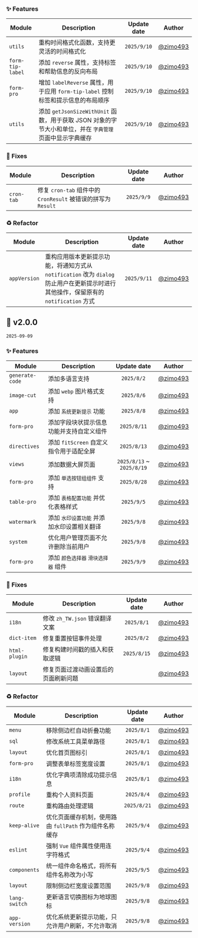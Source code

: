 ### ✨ Features

| Module | Description | Update date | Author |
| --- | --- | :--: | --- |
| `utils` | 重构时间格式化函数，支持更灵活的时间格式化 | `2025/9/10` | [@zimo493](https://github.com/zimo493) |
| `form-tip-label` | 添加 `reverse` 属性，支持标签和帮助信息的反向布局 | `2025/9/10` | [@zimo493](https://github.com/zimo493) |
| `form-pro` | 增加 `labelReverse` 属性，用于应用 `form-tip-label` 控制标签和提示信息的布局顺序 | `2025/9/10` | [@zimo493](https://github.com/zimo493) |
| `utils` | 添加 `getJsonSizeWithUnit` 函数，用于获取 JSON 对象的字节大小和单位，并在 `字典管理` 页面中显示字典缓存 | `2025/9/10` | [@zimo493](https://github.com/zimo493) |

### 🐛 Fixes

| Module | Description | Update date | Author |
| --- | --- | :--: | --- |
| `cron-tab` | 修复 `cron-tab` 组件中的 `CronResult` 被错误的拼写为 `Result` | `2025/9/9` | [@zimo493](https://github.com/zimo493) |

### ♻️ Refactor

| Module | Description | Update date | Author |
| --- | --- | :--: | --- |
| `appVersion` | 重构应用版本更新提示功能，将通知方式从 `notification` 改为 `dialog` 防止用户在更新提示时进行其他操作，保留原有的 `notification` 方式 | `2025/9/11` | [@zimo493](https://github.com/zimo493) |

## 🎉 v2.0.0

`2025-09-09`

### ✨ Features

| Module | Description | Update date | Author |
| --- | --- | :--: | --- |
| `generate-code` | 添加多语言支持 | `2025/8/2` | [@zimo493](https://github.com/zimo493) |
| `image-cut` | 添加 `webp` 图片格式支持 | `2025/8/6` | [@zimo493](https://github.com/zimo493) |
| `app` | 添加 `系统更新提示` 功能 | `2025/8/8` | [@zimo493](https://github.com/zimo493) |
| `form-pro` | 添加字段块状提示信息功能并支持自定义组件 | `2025/8/11` | [@zimo493](https://github.com/zimo493) |
| `directives` | 添加 `fitScreen` 自定义指令用于适配全屏 | `2025/8/13` | [@zimo493](https://github.com/zimo493) |
| `views` | 添加数据大屏页面 | `2025/8/13` ~ `2025/8/19` | [@zimo493](https://github.com/zimo493) |
| `form-pro` | 添加 `单选按钮组组件` 支持 | `2025/8/28` | [@zimo493](https://github.com/zimo493) |
| `table-pro` | 添加 `表格配置功能` 并优化表格样式 | `2025/9/5` | [@zimo493](https://github.com/zimo493) |
| `watermark` | 添加 `水印设置功能` 并添加水印设置相关翻译 | `2025/9/8` | [@zimo493](https://github.com/zimo493) |
| `system` | 优化用户管理页面不允许删除当前用户 | `2025/9/8` | [@zimo493](https://github.com/zimo493) |
| `form-pro` | 添加 `颜色选择器` `滑块选择器` 组件 | `2025/9/9` | [@zimo493](https://github.com/zimo493) |

### 🐛 Fixes

| Module | Description | Update date | Author |
| --- | --- | :--: | --- |
| `i18n` | 修改 `zh_TW.json` 错误翻译文案 | `2025/8/1` | [@zimo493](https://github.com/zimo493) |
| `dict-item` | 修复重置按钮事件处理 | `2025/8/2` | [@zimo493](https://github.com/zimo493) |
| `html-plugin` | 修复构建时间戳的插入和获取逻辑 | `2025/8/15` | [@zimo493](https://github.com/zimo493) |
| `layout` | 修复页面过渡动画设置后的页面刷新问题 | | [@zimo493](https://github.com/zimo493) |

### ♻️ Refactor

| Module | Description | Update date | Author |
| --- | --- | :--: | --- |
| `menu` | 移除侧边栏自动折叠功能 | `2025/8/1` | [@zimo493](https://github.com/zimo493) |
| `sql` | 修改系统工具菜单路径 | `2025/8/1` | [@zimo493](https://github.com/zimo493) |
| `layout` | 优化首页图标引 | `2025/8/1` | [@zimo493](https://github.com/zimo493) |
| `form-pro` | 调整表单标签宽度设置 | `2025/8/1` | [@zimo493](https://github.com/zimo493) |
| `i18n` | 优化字典项清除成功提示信息 | `2025/8/1` | [@zimo493](https://github.com/zimo493) |
| `profile` | 重构个人资料页面 | `2025/8/4` | [@zimo493](https://github.com/zimo493) |
| `route` | 重构路由处理逻辑 | `2025/8/21` | [@zimo493](https://github.com/zimo493) |
| `keep-alive` | 优化页面缓存机制，使用路由 `fullPath` 作为组件名称缓存 | `2025/9/4` | [@zimo493](https://github.com/zimo493) |
| `eslint` | 强制 `Vue` 组件属性使用连字符格式 | `2025/9/4` | [@zimo493](https://github.com/zimo493) |
| `components` | 统一组件命名格式，将所有组件名称改为小写 | `2025/9/5` | [@zimo493](https://github.com/zimo493) |
| `layout` | 限制侧边栏宽度设置范围 | `2025/9/8` | [@zimo493](https://github.com/zimo493) |
| `lang-switch` | 更新语言切换图标为地球图标 | `2025/9/8` | [@zimo493](https://github.com/zimo493) |
| `app-version` | 优化系统更新提示功能，只允许用户刷新，不允许取消 | `2025/9/8` | [@zimo493](https://github.com/zimo493) |
